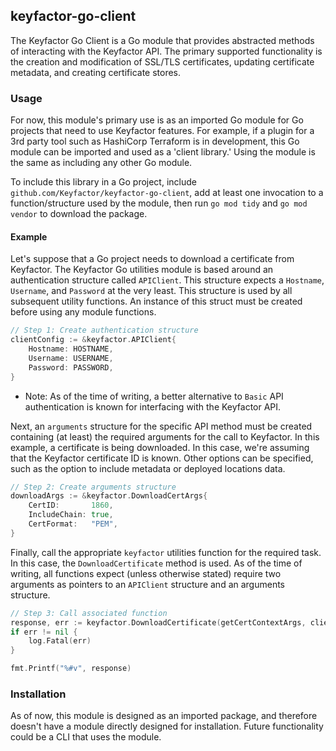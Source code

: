 ## keyfactor-go-client
The Keyfactor Go Client is a Go module that provides abstracted
methods of interacting with the Keyfactor API. The primary supported 
functionality is the creation and modification of SSL/TLS certificates,
updating certificate metadata, and creating certificate stores.

### Usage
For now, this module's primary use is as an imported Go module for Go 
projects that need to use Keyfactor features. For example, if a plugin for 
a 3rd party tool such as HashiCorp Terraform is in development, this Go
module can be imported and used as a 'client library.' Using the module is
the same as including any other Go module.

To include this library in a Go project, include 
```github.com/Keyfactor/keyfactor-go-client```, add at least one invocation
to a function/structure used by the module, then run ```go mod tidy``` and
```go mod vendor``` to download the package.

#### Example
Let's suppose that a Go project needs to download a certificate from Keyfactor.
The Keyfactor Go utilities module is based around an authentication structure
called ```APIClient```. This structure expects a ```Hostname```, ```Username```,
and ```Password``` at the very least. This structure is used by all subsequent
utility functions. An instance of this struct must be created before using
any module functions.
```go
// Step 1: Create authentication structure
clientConfig := &keyfactor.APIClient{
    Hostname: HOSTNAME,
    Username: USERNAME,
    Password: PASSWORD,
}
```
* Note: As of the time of writing, a better alternative to ```Basic``` API authentication
  is known for interfacing with the Keyfactor API.

Next, an ```arguments``` structure for the specific API method must be created
containing (at least) the required arguments for the call to Keyfactor. In this
example, a certificate is being downloaded. In this case, we're assuming that
the Keyfactor certificate ID is known. Other options can be specified, such as
the option to include metadata or deployed locations data. 
```go
// Step 2: Create arguments structure
downloadArgs := &keyfactor.DownloadCertArgs{
    CertID:       1860,
    IncludeChain: true,
    CertFormat:   "PEM",
}
```

Finally, call the appropriate ```keyfactor``` utilities function for the required
task. In this case, the ```DownloadCertificate``` method is used. As of the time of writing,
all functions expect (unless otherwise stated) require two arguments as pointers to an ```APIClient```
structure and an arguments structure. 
```go
// Step 3: Call associated function
response, err := keyfactor.DownloadCertificate(getCertContextArgs, clientConfig)
if err != nil {
    log.Fatal(err)
}

fmt.Printf("%#v", response)
```

### Installation
As of now, this module is designed as an imported package, and therefore doesn't
have a module directly designed for installation. Future functionality could be
a CLI that uses the module.